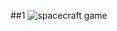 ##1
![spacecraft game](https://user-images.githubusercontent.com/88204357/133434354-5487ed11-b69a-4820-83b1-b137af04ab06.png)

